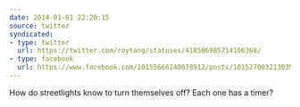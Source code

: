 ```yaml
---
date: 2014-01-01 22:20:15
source: twitter
syndicated:
- type: twitter
  url: https://twitter.com/roytang/statuses/418506985714106368/
- type: facebook
  url: https://www.facebook.com/10155666240078912/posts/10152700321303912
---
```


How do streetlights know to turn themselves off? Each one has a timer?